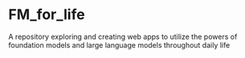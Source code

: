 # FM_for_life
A repository exploring and creating web apps to utilize the powers of foundation models and large language models throughout daily life
